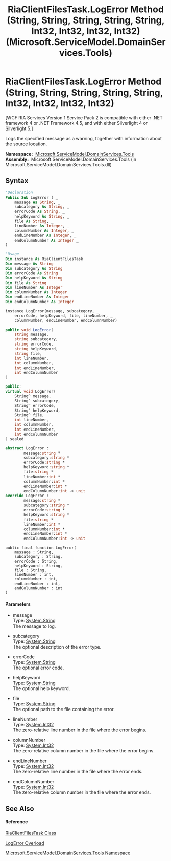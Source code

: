 ﻿---
title: RiaClientFilesTask.LogError Method (String, String, String, String, String, Int32, Int32, Int32, Int32) (Microsoft.ServiceModel.DomainServices.Tools)
TOCTitle: LogError Method (String, String, String, String, String, Int32, Int32, Int32, Int32)
ms:assetid: M:Microsoft.ServiceModel.DomainServices.Tools.RiaClientFilesTask.LogError(System.String,System.String,System.String,System.String,System.String,System.Int32,System.Int32,System.Int32,System.Int32)
ms:mtpsurl: https://msdn.microsoft.com/en-us/library/microsoft.servicemodel.domainservices.tools.riaclientfilestask.logerror(v=VS.91)
ms:contentKeyID: 32336381
ms.date: 01/27/2012
mtps_version: v=VS.91
dev_langs:
- vb
- csharp
- c++
- fsharp
- jscript
api_location:
- microsoft.servicemodel.domainservices.tools.dll
api_name:
- Microsoft.ServiceModel.DomainServices.Tools.RiaClientFilesTask.LogError
api_type:
- Managed
topic_type:
- apiref
- kbSyntax
product_family_name: VS
ROBOTS: INDEX,FOLLOW
---

# RiaClientFilesTask.LogError Method (String, String, String, String, String, Int32, Int32, Int32, Int32)

\[WCF RIA Services Version 1 Service Pack 2 is compatible with either .NET framework 4 or .NET Framework 4.5, and with either Silverlight 4 or Silverlight 5.\]

Logs the specified message as a warning, together with information about the source location.

**Namespace:**  [Microsoft.ServiceModel.DomainServices.Tools](gg153739\(v=vs.91\).md)  
**Assembly:**  Microsoft.ServiceModel.DomainServices.Tools (in Microsoft.ServiceModel.DomainServices.Tools.dll)

## Syntax

``` vb
'Declaration
Public Sub LogError ( _
    message As String, _
    subcategory As String, _
    errorCode As String, _
    helpKeyword As String, _
    file As String, _
    lineNumber As Integer, _
    columnNumber As Integer, _
    endLineNumber As Integer, _
    endColumnNumber As Integer _
)
```

``` vb
'Usage
Dim instance As RiaClientFilesTask
Dim message As String
Dim subcategory As String
Dim errorCode As String
Dim helpKeyword As String
Dim file As String
Dim lineNumber As Integer
Dim columnNumber As Integer
Dim endLineNumber As Integer
Dim endColumnNumber As Integer

instance.LogError(message, subcategory, _
    errorCode, helpKeyword, file, lineNumber, _
    columnNumber, endLineNumber, endColumnNumber)
```

``` csharp
public void LogError(
    string message,
    string subcategory,
    string errorCode,
    string helpKeyword,
    string file,
    int lineNumber,
    int columnNumber,
    int endLineNumber,
    int endColumnNumber
)
```

``` c++
public:
virtual void LogError(
    String^ message, 
    String^ subcategory, 
    String^ errorCode, 
    String^ helpKeyword, 
    String^ file, 
    int lineNumber, 
    int columnNumber, 
    int endLineNumber, 
    int endColumnNumber
) sealed
```

``` fsharp
abstract LogError : 
        message:string * 
        subcategory:string * 
        errorCode:string * 
        helpKeyword:string * 
        file:string * 
        lineNumber:int * 
        columnNumber:int * 
        endLineNumber:int * 
        endColumnNumber:int -> unit 
override LogError : 
        message:string * 
        subcategory:string * 
        errorCode:string * 
        helpKeyword:string * 
        file:string * 
        lineNumber:int * 
        columnNumber:int * 
        endLineNumber:int * 
        endColumnNumber:int -> unit 
```

``` jscript
public final function LogError(
    message : String, 
    subcategory : String, 
    errorCode : String, 
    helpKeyword : String, 
    file : String, 
    lineNumber : int, 
    columnNumber : int, 
    endLineNumber : int, 
    endColumnNumber : int
)
```

#### Parameters

  - message  
    Type: [System.String](https://msdn.microsoft.com/en-us/library/s1wwdcbf)  
    The message to log.  

<!-- end list -->

  - subcategory  
    Type: [System.String](https://msdn.microsoft.com/en-us/library/s1wwdcbf)  
    The optional description of the error type.  

<!-- end list -->

  - errorCode  
    Type: [System.String](https://msdn.microsoft.com/en-us/library/s1wwdcbf)  
    The optional error code.  

<!-- end list -->

  - helpKeyword  
    Type: [System.String](https://msdn.microsoft.com/en-us/library/s1wwdcbf)  
    The optional help keyword.  

<!-- end list -->

  - file  
    Type: [System.String](https://msdn.microsoft.com/en-us/library/s1wwdcbf)  
    The optional path to the file containing the error.  

<!-- end list -->

  - lineNumber  
    Type: [System.Int32](https://msdn.microsoft.com/en-us/library/td2s409d)  
    The zero-relative line number in the file where the error begins.  

<!-- end list -->

  - columnNumber  
    Type: [System.Int32](https://msdn.microsoft.com/en-us/library/td2s409d)  
    The zero-relative column number in the file where the error begins.  

<!-- end list -->

  - endLineNumber  
    Type: [System.Int32](https://msdn.microsoft.com/en-us/library/td2s409d)  
    The zero-relative line number in the file where the error ends.  

<!-- end list -->

  - endColumnNumber  
    Type: [System.Int32](https://msdn.microsoft.com/en-us/library/td2s409d)  
    The zero-relative column number in the file where the error ends.  

## See Also

#### Reference

[RiaClientFilesTask Class](gg153747\(v=vs.91\).md)

[LogError Overload](gg153745\(v=vs.91\).md)

[Microsoft.ServiceModel.DomainServices.Tools Namespace](gg153739\(v=vs.91\).md)

